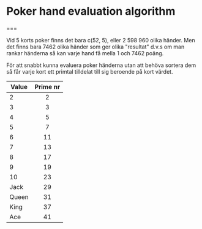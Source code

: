
# Poker hand evaluation algorithm
===

Vid 5 korts poker finns det bara c(52, 5), eller  2 598 960 olika händer. Men det finns bara 7462 olika händer som ger olika "resultat" d.v.s om man rankar händerna så kan varje hand få mella 1 och 7462 poäng.

För att snabbt kunna evaluera poker händerna utan att behöva sortera dem så får varje kort ett primtal tilldelat till sig beroende på kort värdet.

| Value | Prime nr |
| ------|:--------:|
| 2     | 2        |
| 3     | 3        |  
| 4     | 5        |
| 5     | 7        |
| 6     | 11       |  
| 7     | 13       |
| 8     | 17       |
| 9     | 19       |  
| 10    | 23       |
| Jack  | 29       |
| Queen | 31       |  
| King  | 37       |
| Ace   | 41       |
